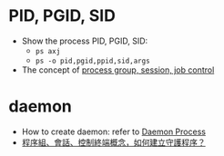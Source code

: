 # PID, PGID, SID
* Show the process PID, PGID, SID:
  - `ps axj`
  - `ps -o pid,pgid,ppid,sid,args`
* The concept of [process group, session, job control](http://epaper.gotop.com.tw/PDFSample/AXP015900.pdf) 

# daemon
* How to create daemon: refer to [Daemon Process](https://www.kawabangga.com/posts/3849)
* [程序組、會話、控制終端概念，如何建立守護程序？](https://www.gushiciku.cn/pl/puLL/zh-tw)
